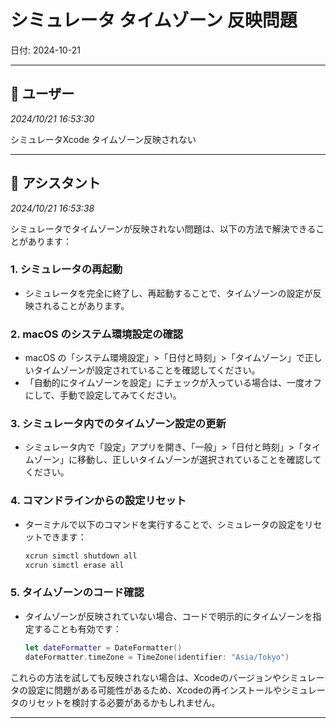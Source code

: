 # シミュレータ タイムゾーン 反映問題

日付: 2024-10-21

---

## 👤 ユーザー
*2024/10/21 16:53:30*

シミュレータXcode タイムゾーン反映されない

---

## 🤖 アシスタント
*2024/10/21 16:53:38*

シミュレータでタイムゾーンが反映されない問題は、以下の方法で解決できることがあります：

### 1. シミュレータの再起動
- シミュレータを完全に終了し、再起動することで、タイムゾーンの設定が反映されることがあります。

### 2. macOS のシステム環境設定の確認
- macOS の「システム環境設定」&gt;「日付と時刻」&gt;「タイムゾーン」で正しいタイムゾーンが設定されていることを確認してください。
- 「自動的にタイムゾーンを設定」にチェックが入っている場合は、一度オフにして、手動で設定してみてください。

### 3. シミュレータ内でのタイムゾーン設定の更新
- シミュレータ内で「設定」アプリを開き、「一般」&gt;「日付と時刻」&gt;「タイムゾーン」に移動し、正しいタイムゾーンが選択されていることを確認してください。

### 4. コマンドラインからの設定リセット
- ターミナルで以下のコマンドを実行することで、シミュレータの設定をリセットできます：
  ```bash
  xcrun simctl shutdown all
  xcrun simctl erase all
  ```

### 5. タイムゾーンのコード確認
- タイムゾーンが反映されていない場合、コードで明示的にタイムゾーンを指定することも有効です：
  ```swift
  let dateFormatter = DateFormatter()
  dateFormatter.timeZone = TimeZone(identifier: "Asia/Tokyo")
  ```

これらの方法を試しても反映されない場合は、Xcodeのバージョンやシミュレータの設定に問題がある可能性があるため、Xcodeの再インストールやシミュレータのリセットを検討する必要があるかもしれません。

---
